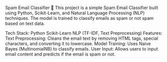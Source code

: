 Spam Email Classifier 📧
This project is a simple Spam Email Classifier built using Python, Scikit-Learn, and Natural Language Processing (NLP) techniques. The model is trained to classify emails as spam or not spam based on text data.

Tech Stack:
Python
Scikit-Learn
NLP (TF-IDF, Text Preprocessing)
Features:
Text Preprocessing: Cleans the email text by removing HTML tags, special characters, and converting it to lowercase.
Model Training: Uses Naive Bayes (MultinomialNB) to classify emails.
User Input: Allows users to input email content and predicts if the email is spam or not.
